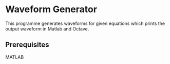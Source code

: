 # Waveform Generator

This programme generates waveforms for given equations which prints the output waveform in Matlab and Octave.

## Prerequisites
MATLAB 



